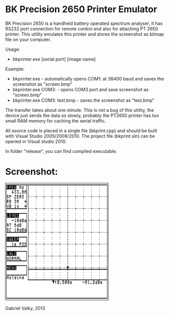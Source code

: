 BK Precision 2650 Printer Emulator
======================

BK Precision 2650 is a handheld battery operated spectrum analyser, it has RS232 port connection for remote control and also for attaching PT 2650 printer. This utility emulates this printer and stores the screenshot as bitmap file on your computer.

Usage:
 - bkprinter.exe [serial port] [image name]

Example:
 - bkprinter.exe - automatically opens COM1: at 38400 baud and saves the screenshot as "screen.bmp"
 - bkprinter.exe COM3: - opens COM3 port and save screenshot as "screen.bmp"
 - bkprinter.exe COM3: test.bmp - saves the screenshot as "test.bmp"

The transfer takes about one minute. This is not a bug of this utility, the device just sends the data so slowly, probably the PT2650 printer has too small RAM memory for caching the serial traffic.

All source code is placed in a single file (bkprint.cpp) and should be built with Visual Studio 2005/2008/2010. The project file (bkprint.sln) can be opened in Visual studio 2010.

In folder "release", you can find compiled executable.

Screenshot:
======================

![Image 1](sample.png)


Gabriel Valky, 2013